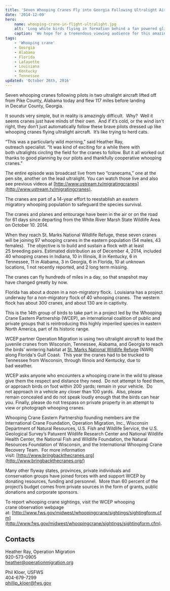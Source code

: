 ```yaml
---
title: 'Seven Whooping Cranes Fly into Georgia Following Ultralight Aircraft'
date: '2014-12-09'
hero:
    name: whooping-crane-in-flight-ultralight.jpg
    alt: 'Long white birds flying in formation behind a fan powered glider.'
    caption: 'We hope for a tremendous viewing audience for this amazing spectacle! Photo by Nick Baldwin, a refuge volunteer.'
tags:
    - 'Whooping crane'
    - Georgia
    - Alabama
    - Florida
    - Lafayette
    - Louisiana
    - Kentucky
    - Tennessee
updated: 'October 26th, 2016'
---
```


Seven whooping cranes following pilots in two ultralight aircraft lifted off from Pike County, Alabama today and flew 117 miles before landing in Decatur County, Georgia.  

It sounds very simple, but in reality is amazingly difficult.  Why?  Well it seems cranes just have minds of their own.  And if it’s cold, or the wind isn't right, they don’t just automatically follow these brave pilots dressed up like whooping cranes flying ultralight aircraft.  It’s like trying to herd cats.  

“This was a particularly wild morning,” said Heather Ray, outreach specialist. “It was kind of exciting for a while there with both ultralights circling the field for the cranes to follow. But it all worked out thanks to good planning by our pilots and thankfully cooperative whooping cranes.”  

The entire episode was broadcast live from two “cranecams,” one at the pen site, another on the lead ultralight. You can watch those live and also see previous videos at [http://www.ustream.tv/migratingcranes](http://www.ustream.tv/migratingcranes).  

The cranes are part of a 14-year effort to reestablish an eastern migratory whooping population to safeguard the species survival.  

The cranes and planes and entourage have been in the air or on the road for 61 days since departing from the White River Marsh State Wildlife Area on October 10\. 2014.  

When they reach St. Marks National Wildlife Refuge, these seven cranes will be joining 97 whooping cranes in the eastern population (54 males, 43  
females).  The objective is to build and sustain a flock with at least 25 breeding pairs. Estimated distribution as of December 4, 2014, included 40 whooping cranes in Indiana, 10 in Illinois, 8 in Kentucky, 6 in Tennessee, 11 in Alabama, 3 in Georgia, 6 in Florida, 10 at unknown locations, 1 not recently reported, and 2 long term missing.  

The cranes can fly hundreds of miles in a day, so that snapshot may have changed greatly by now.  

Florida has about a dozen in a non-migratory flock.  Louisiana has a project underway for a non-migratory flock of 40 whooping cranes.  The western flock has about 300 cranes, and about 130 are in captivity.  

This is the 14th group of birds to take part in a project led by the Whooping Crane Eastern Partnership (WCEP), an international coalition of public and private groups that is reintroducing this highly imperiled species in eastern North America, part of its historic range.  

WCEP partner Operation Migration is using two ultralight aircraft to lead the juvenile cranes from Wisconsin, Tennessee, Alabama, and Georgia to reach the birds’ wintering habitat at [St. Marks National Wildlife Refuge](http://www.fws.gov/refuge/st_marks/) (NWR) along Florida's Gulf Coast.  This year the cranes had to be trucked to Tennessee from Wisconsin, through Illinois and Kentucky, due to bad weather.  

WCEP asks anyone who encounters a whooping crane in the wild to please give them the respect and distance they need.  Do not attempt to feed them, or approach birds on foot within 200 yards; remain in your vehicle.  Do not approach in a vehicle any closer than 100 yards.  Also, please remain concealed and do not speak loudly enough that the birds can hear you. Finally, please do not trespass on private property in an attempt to view or photograph whooping cranes.  

Whooping Crane Eastern Partnership founding members are the International Crane Foundation, Operation Migration, Inc., Wisconsin Department of Natural Resources, U.S. Fish and Wildlife Service, the U.S. Geological Survey’s Patuxent Wildlife Research Center and National Wildlife Health Center, the National Fish and Wildlife Foundation, the Natural Resources Foundation of Wisconsin, and the International Whooping Crane Recovery Team.  For more information visit: [http://www.bringbackthecranes.org](http://www.bringbackthecranes.org/)  

Many other flyway states, provinces, private individuals and conservation groups have joined forces with and support WCEP by donating resources, funding and personnel.  More than 60 percent of the project’s budget comes from private sources in the form of grants, public donations and corporate sponsors.  

To report whooping crane sightings, visit the WCEP whooping crane observation webpage at: [http://www.fws.gov/midwest/whoopingcrane/sightings/sightingform.cfm](http://www.fws.gov/midwest/whoopingcrane/sightings/sightingform.cfm).

## Contacts

Heather Ray, Operation Migration  
920-573-0905  
[heather@operationmigration.org](mailto:heather@operationmigration.org)  

Phil Kloer, USFWS  
404-679-7299  
[phillip_kloer@fws.gov](mailto:phillip_kloer@fws.gov)
